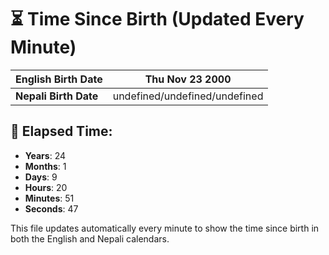 # ⏳ Time Since Birth (Updated Every Minute)

| **English Birth Date** | Thu Nov 23 2000 |
|------------------------|-------------------------------------|
| **Nepali Birth Date**  | undefined/undefined/undefined                  |

## 📅 Elapsed Time:

- **Years**: 24
- **Months**: 1
- **Days**: 9
- **Hours**: 20
- **Minutes**: 51
- **Seconds**: 47

This file updates automatically every minute to show the time since birth in both the English and Nepali calendars.